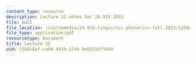 ```yaml
---
content_type: resource
description: Lecture 15 notes for 24.915 2015
file: null
file_location: /coursemedia/24-915-linguistic-phonetics-fall-2015/1168c6afca504b1917449a522a9f1094_MIT24_915F15_lec15.pdf
file_type: application/pdf
resourcetype: Document
title: Lecture 15
uid: 1168c6af-ca50-4b19-1744-9a522a9f1094
---
```

